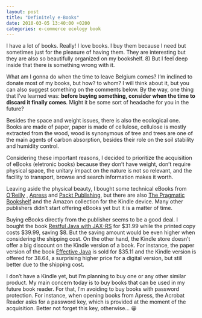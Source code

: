 ```yaml
---
layout: post
title: "Definitely e-Books"
date: 2010-03-05 13:40:00 +0200
categories: e-commerce ecology book
---
```


I have a lot of books. Really! I love books. I buy them because I need but sometimes just for the pleasure of having them. They are interesting but they are also so beautifully organized on my bookshelf. 8) But I feel deep inside that there is something wrong with it.

What am I gonna do when the time to leave Belgium comes? I’m inclined to donate most of my books, but how? to whom? I will think about it, but you can also suggest something on the  comments below. By the way, one thing that I’ve learned was: **before buying something, consider when the time to discard it finally comes**. Might it be some sort of headache for you in the future?

Besides the space and weight issues, there is also the ecological one. Books are made of paper, paper is made of cellulose, cellulose is mostly extracted from the wood, wood is synonymous of tree and trees are one of the main agents of carbon absorption, besides their role on the soil stability and humidity control.

Considering these important reasons, I decided to prioritize the acquisition of eBooks (eletronic books) because they don’t have weight, don’t require physical space, the unitary impact on the nature is not so relevant, and the facility to transport, browse and search information makes it worth.

Leaving aside the physical beauty, I bought some technical eBooks from <a href="http://www.oreilly.com/">O’Reilly</a> , <a href="http://www.apress.com/">Apress</a> and <a href="http://www.packtpub.com/">Packt Publishing</a>, but there are also <a href="http://www.pragprog.com/">The Pragmatic Bookshelf</a> and the Amazon collection for the Kindle device. Many other publishers didn’t start offering eBooks yet but it is a matter of time.

Buying eBooks directly from the publisher seems to be a good deal. I bought the book <a href="http://oreilly.com/catalog/9780596158057/">Restful Java with JAX-RS</a> for $31.99 while the printed copy costs $39.99, saving $8. But the saving amount would be even higher when considering the shipping cost. On the other hand, the Kindle store doesn’t offer a big discount on the Kindle version of a book. For instance, the paper version of the book <a href="http://www.amazon.com/Effective-Programming-Language-Guide-ebook/dp/B000OZ0N5I/ref=sr_1_3?ie=UTF8&amp;m=A36UWAQAV1U1MD&amp;s=digital-text&amp;qid=1267794961&amp;sr=1-3">Effective Java</a> is sold for $35.11 and the Kindle version is offered for 38.64, a surprising higher price for a digital version, but still better due to the shipping cost.

I don’t have a Kindle yet, but I’m planning to buy one or any other similar product. My main concern today is to buy books that can be used in my future book reader. For that, I’m avoiding to buy books with password protection. For instance, when opening books from Apress, the Acrobat Reader asks for a password key, which is provided at the moment of the acquisition. Better not forget this key, otherwise… 😀
